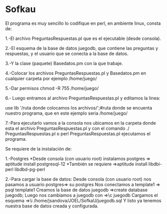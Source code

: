 # Sofkau
El programa es muy sencillo lo codifique en perl, en ambiente linux, consta de:

1.-El archivo PreguntasRespuestas.pl que es el ejecutable (desde consola).

2.-El esquema de la base de datos juegodb, que contiene las preguntas y respuestas, y el usuario que se conecta a la base de datos.

3.-Y la clase (paquete) Basedatos.pm con la que trabaje.

4.-Colocar los archivos PreguntasRespuestas.pl  y  Basedatos.pm en cualquier carpeta por ejemplo
/home/juego/ 

 5.-Dar permisos chmod -R 755 /home/juego/

6.- Luego entramos al archivo  PreguntasRespuestas.pl y editamos la linea:

use lib '/ruta donde colocamos los archivos/';#ruta donde se encuenta nuestro programa, que en este ejemplo seria /home/juego/

7.-Para ejecutarlo vamos a la consola nos ubicamos en la carpeta donde esta el archivo  PreguntasRespuestas.pl y con el comando ./ PreguntasRespuestas.pl o perl PreguntasRespuestas.pl ejecutamos el programa.

Se requiere de la instalación de:

1.-Postgres
	*Desde consola (con usuario root) instalamos postgres => aptitude install postgresql-12
	*También se requiere =>aptitude install  libdbi-perl libdbd-pg-perl

2.-Para cargar la base de datos:
	Desde consola  (con usuario root) nos pasamos a usuario postgres=>  su postgres
	Nos conectamos a template1 => psql template1
	Creamos la base de datos juegodb =>create database juegodb;
	Luego nos cambiamos a  juegodb con =>\c  juegodb
	Cargamos el esquema  =>\i /home/jsandova/JOEL/SofkaU/juegodb.sql
	Y listo ya tenemos nuestra base de datos creada y configurada.
